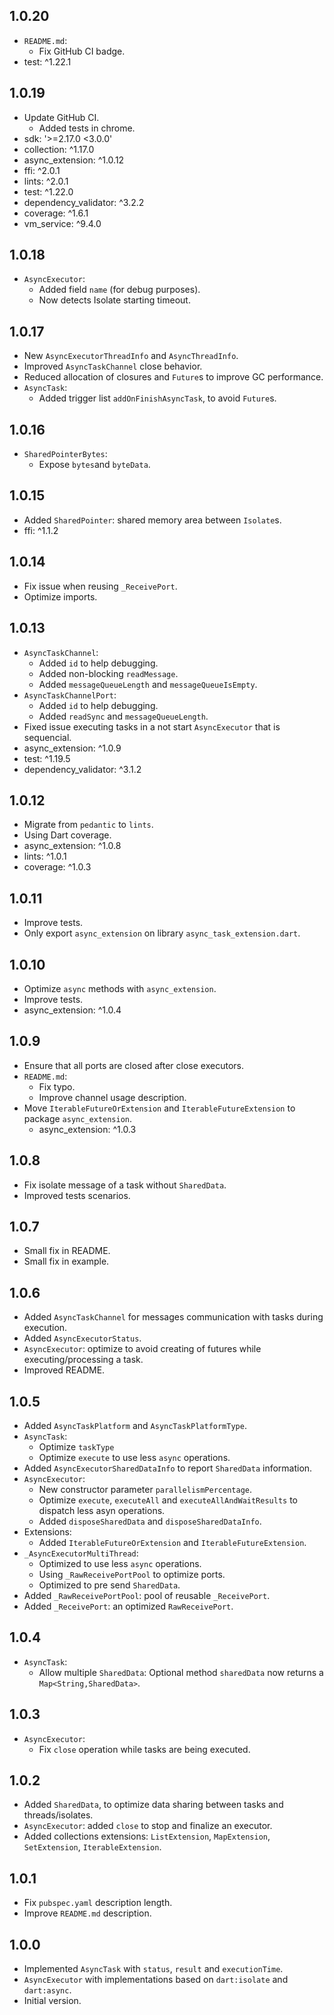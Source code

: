 ## 1.0.20

- `README.md`:
  - Fix GitHub CI badge.
- test: ^1.22.1

## 1.0.19

- Update GitHub CI.
  - Added tests in chrome.
- sdk: '>=2.17.0 <3.0.0'
- collection: ^1.17.0
- async_extension: ^1.0.12
- ffi: ^2.0.1
- lints: ^2.0.1
- test: ^1.22.0
- dependency_validator: ^3.2.2
- coverage: ^1.6.1
- vm_service: ^9.4.0

## 1.0.18

- `AsyncExecutor`:
  - Added field `name` (for debug purposes).
  - Now detects Isolate starting timeout. 

## 1.0.17

- New `AsyncExecutorThreadInfo` and `AsyncThreadInfo`.
- Improved `AsyncTaskChannel` close behavior.
- Reduced allocation of closures and `Future`s to improve GC performance.
- `AsyncTask`:
  - Added trigger list `addOnFinishAsyncTask`, to avoid `Future`s.

## 1.0.16

- `SharedPointerBytes`:
  - Expose `bytes`and `byteData`.

## 1.0.15

- Added `SharedPointer`: shared memory area between `Isolate`s.
- ffi: ^1.1.2

## 1.0.14

- Fix issue when reusing `_ReceivePort`.
- Optimize imports.

## 1.0.13

- `AsyncTaskChannel`:
  - Added `id` to help debugging.
  - Added non-blocking `readMessage`.
  - Added `messageQueueLength` and `messageQueueIsEmpty`.
- `AsyncTaskChannelPort`:
  - Added `id` to help debugging.
  - Added  `readSync` and `messageQueueLength`.
- Fixed issue executing tasks in a not start `AsyncExecutor` that is sequencial.
- async_extension: ^1.0.9
- test: ^1.19.5
- dependency_validator: ^3.1.2

## 1.0.12

- Migrate from `pedantic` to `lints`.
- Using Dart coverage.
- async_extension: ^1.0.8
- lints: ^1.0.1
- coverage: ^1.0.3

## 1.0.11

- Improve tests.
- Only export `async_extension` on library `async_task_extension.dart`.

## 1.0.10

- Optimize `async` methods with `async_extension`.
- Improve tests.
- async_extension: ^1.0.4

## 1.0.9

- Ensure that all ports are closed after close executors.
- `README.md`:
  - Fix typo.
  - Improve channel usage description.
- Move `IterableFutureOrExtension` and `IterableFutureExtension` to
  package `async_extension`.
  - async_extension: ^1.0.3
  
## 1.0.8

- Fix isolate message of a task without `SharedData`.
- Improved tests scenarios.

## 1.0.7

- Small fix in README.
- Small fix in example.

## 1.0.6

- Added `AsyncTaskChannel` for messages communication with tasks during execution.
- Added `AsyncExecutorStatus`.
- `AsyncExecutor`: optimize to avoid creating of futures while executing/processing a task.
- Improved README. 

## 1.0.5

- Added `AsyncTaskPlatform` and `AsyncTaskPlatformType`.
- `AsyncTask`:
  - Optimize `taskType`
  - Optimize `execute` to use less `async` operations.
- Added `AsyncExecutorSharedDataInfo` to report `SharedData` information.
- `AsyncExecutor`:
  - New constructor parameter `parallelismPercentage`. 
  - Optimize `execute`, `executeAll` and `executeAllAndWaitResults` to dispatch less asyn operations.
  - Added `disposeSharedData` and `disposeSharedDataInfo`.
- Extensions:
  - Added `IterableFutureOrExtension` and `IterableFutureExtension`.
- `_AsyncExecutorMultiThread`:
  - Optimized to use less `async` operations.
  - Using `_RawReceivePortPool` to optimize ports.
  - Optimized to pre send `SharedData`.
- Added `_RawReceivePortPool`: pool of reusable `_ReceivePort`.
- Added `_ReceivePort`: an optimized `RawReceivePort`.

## 1.0.4

- `AsyncTask`:
  - Allow multiple `SharedData`: Optional method `sharedData`
    now returns a `Map<String,SharedData>`.

## 1.0.3

- `AsyncExecutor`:
  - Fix `close` operation while tasks are being executed.

## 1.0.2

- Added `SharedData`, to optimize data sharing between
  tasks and threads/isolates.
- `AsyncExecutor`: added `close` to stop and finalize an executor.
- Added collections extensions:
  `ListExtension`, `MapExtension`, `SetExtension`, `IterableExtension`.

## 1.0.1

- Fix `pubspec.yaml` description length.
- Improve `README.md` description. 

## 1.0.0

- Implemented `AsyncTask` with `status`, `result` and `executionTime`. 
- `AsyncExecutor` with implementations based on `dart:isolate` and `dart:async`. 
- Initial version.
